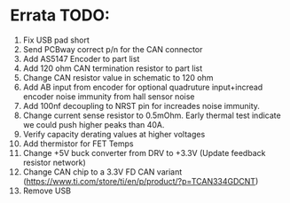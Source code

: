 # Errata TODO:

1. Fix USB pad short
2. Send PCBway correct p/n for the CAN connector
3. Add AS5147 Encoder to part list
4. Add 120 ohm CAN termination resistor to part list
5. Change CAN resistor value in schematic to 120 ohm
6. Add AB input from encoder for optional quadruture input+incread encoder noise immunity from hall sensor noise
7. Add 100nf decoupling to NRST pin for increades noise immunity.
8. Change current sense resistor to 0.5mOhm.  Early thermal test indicate we could push higher peaks than 40A.
9. Verify capacity derating values at higher voltages
10. Add thermistor for FET Temps
11. Change +5V buck converter from DRV to +3.3V (Update feedback resistor network)
12. Change CAN chip to a 3.3V FD CAN variant (https://www.ti.com/store/ti/en/p/product/?p=TCAN334GDCNT)
13. Remove USB
